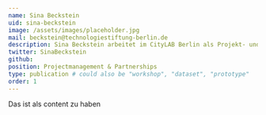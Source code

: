 ```yaml
---
name: Sina Beckstein
uid: sina-beckstein
image: /assets/images/placeholder.jpg
mail: beckstein@technologiestiftung-berlin.de
description: Sina Beckstein arbeitet im CityLAB Berlin als Projekt- und Partnerschaftsmanagerin. Sina ist Tech4Germany Alumni und interessiert sich für die Schnittstelle von Politik, Digitalisierung und Innovation. Sie hat in München, Potsdam, Berlin und Paris Politikwissenschaften studiert.
twitter: SinaBeckstein
github:
position: Projectmanagement & Partnerships
type: publication # could also be "workshop", "dataset", "prototype"
order: 1
---
```



Das ist als content zu haben
